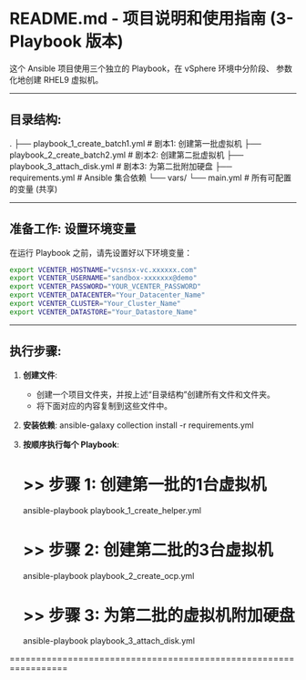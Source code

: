 README.md - 项目说明和使用指南 (3-Playbook 版本)
=================================================================

这个 Ansible 项目使用三个独立的 Playbook，在 vSphere 环境中分阶段、
参数化地创建 RHEL9 虚拟机。

-----
目录结构:
-----
.
├── playbook_1_create_batch1.yml   # 剧本1: 创建第一批虚拟机
├── playbook_2_create_batch2.yml   # 剧本2: 创建第二批虚拟机
├── playbook_3_attach_disk.yml     # 剧本3: 为第二批附加硬盘
├── requirements.yml               # Ansible 集合依赖
└── vars/
    └── main.yml                   # 所有可配置的变量 (共享)

-----
准备工作: 设置环境变量
-----

在运行 Playbook 之前，请先设置好以下环境变量：

```bash
export VCENTER_HOSTNAME="vcsnsx-vc.xxxxxx.com"
export VCENTER_USERNAME="sandbox-xxxxxxx@demo"
export VCENTER_PASSWORD="YOUR_VCENTER_PASSWORD"
export VCENTER_DATACENTER="Your_Datacenter_Name"
export VCENTER_CLUSTER="Your_Cluster_Name"
export VCENTER_DATASTORE="Your_Datastore_Name"
```

-----
执行步骤:
-----

1. **创建文件**:
   - 创建一个项目文件夹，并按上述“目录结构”创建所有文件和文件夹。
   - 将下面对应的内容复制到这些文件中。

2. **安装依赖**:
   ansible-galaxy collection install -r requirements.yml

3. **按顺序执行每个 Playbook**:

   # >> 步骤 1: 创建第一批的1台虚拟机
   ansible-playbook playbook_1_create_helper.yml

   # >> 步骤 2: 创建第二批的3台虚拟机
   ansible-playbook playbook_2_create_ocp.yml

   # >> 步骤 3: 为第二批的虚拟机附加硬盘
   ansible-playbook playbook_3_attach_disk.yml

=================================================================